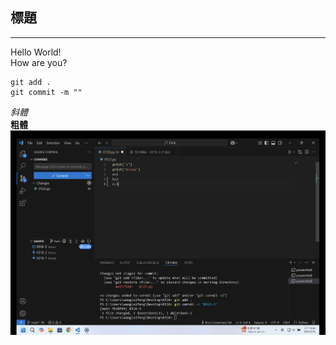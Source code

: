 ## 標題
---
Hello World!<br>
How are you?

```
git add .
git commit -m ""
```
*斜體* <br>
__粗體__
![123456](https://github.com/BruceWangStudio/test0316/blob/main/111.png)
